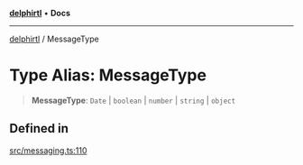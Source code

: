 [**delphirtl**](../README.md) • **Docs**

***

[delphirtl](../globals.md) / MessageType

# Type Alias: MessageType

> **MessageType**: `Date` \| `boolean` \| `number` \| `string` \| `object`

## Defined in

[src/messaging.ts:110](https://github.com/chuacw/delphirtl/blob/05c2ea653decdb53a49ed6866b6aa0d956ef8b01/src/messaging.ts#L110)

